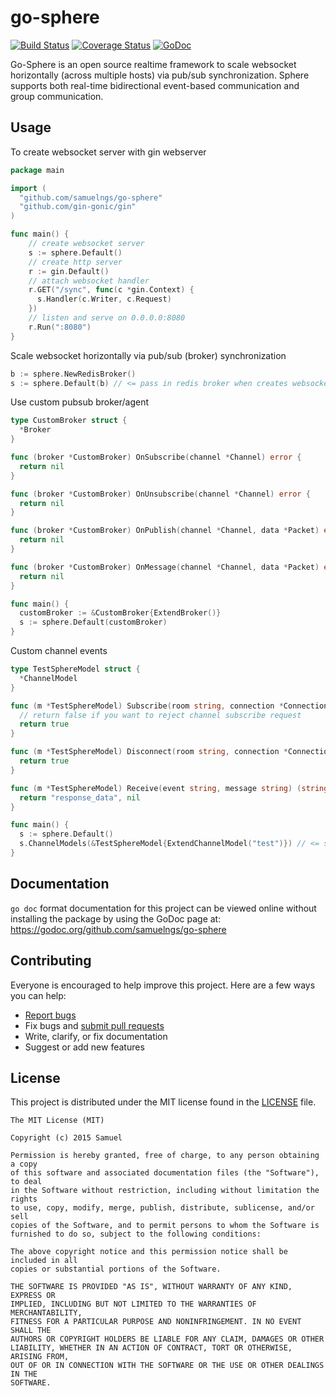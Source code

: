 # go-sphere

[![Build Status](https://travis-ci.org/samuelngs/go-sphere.svg?branch=master)](https://travis-ci.org/samuelngs/go-sphere)
[![Coverage Status](https://coveralls.io/repos/samuelngs/go-sphere/badge.svg?branch=master&service=github)](https://coveralls.io/github/samuelngs/go-sphere?branch=master)
[![GoDoc](https://godoc.org/github.com/samuelngs/go-sphere?status.svg)](https://godoc.org/github.com/samuelngs/go-sphere)

Go-Sphere is an open source realtime framework to scale websocket horizontally (across multiple hosts) via pub/sub  synchronization. Sphere supports both real-time bidirectional event-based communication and group communication.

## Usage

To create websocket server with gin webserver
```go
package main

import (
  "github.com/samuelngs/go-sphere"
  "github.com/gin-gonic/gin"
)

func main() {
    // create websocket server
    s := sphere.Default()
    // create http server
    r := gin.Default()
    // attach websocket handler
    r.GET("/sync", func(c *gin.Context) {
      s.Handler(c.Writer, c.Request)
    })
    // listen and serve on 0.0.0.0:8080
    r.Run(":8080") 
}
```

Scale websocket horizontally via pub/sub (broker) synchronization 
```go
b := sphere.NewRedisBroker()
s := sphere.Default(b) // <= pass in redis broker when creates websocket server
```

Use custom pubsub broker/agent
```go
type CustomBroker struct {
  *Broker
}

func (broker *CustomBroker) OnSubscribe(channel *Channel) error {
  return nil
}

func (broker *CustomBroker) OnUnsubscribe(channel *Channel) error {
  return nil
}

func (broker *CustomBroker) OnPublish(channel *Channel, data *Packet) error {
  return nil
}

func (broker *CustomBroker) OnMessage(channel *Channel, data *Packet) error {
  return nil
}

func main() {
  customBroker := &CustomBroker{ExtendBroker()}
  s := sphere.Default(customBroker)
}
```

Custom channel events
```go
type TestSphereModel struct {
  *ChannelModel
}

func (m *TestSphereModel) Subscribe(room string, connection *Connection) bool {
  // return false if you want to reject channel subscribe request
  return true
}

func (m *TestSphereModel) Disconnect(room string, connection *Connection) bool {
  return true
}

func (m *TestSphereModel) Receive(event string, message string) (string, error) {
  return "response_data", nil
}

func main() {
  s := sphere.Default()
  s.ChannelModels(&TestSphereModel{ExtendChannelModel("test")}) // <= set channel namespace "test"
}

```

## Documentation

`go doc` format documentation for this project can be viewed online without installing the package by using the GoDoc page at: https://godoc.org/github.com/samuelngs/go-sphere

## Contributing

Everyone is encouraged to help improve this project. Here are a few ways you can help:

- [Report bugs](https://github.com/samuelngs/go-sphere/issues)
- Fix bugs and [submit pull requests](https://github.com/samuelngs/go-sphere/pulls)
- Write, clarify, or fix documentation
- Suggest or add new features

## License ##

This project is distributed under the MIT license found in the [LICENSE](./LICENSE)
file.

```
The MIT License (MIT)

Copyright (c) 2015 Samuel

Permission is hereby granted, free of charge, to any person obtaining a copy
of this software and associated documentation files (the "Software"), to deal
in the Software without restriction, including without limitation the rights
to use, copy, modify, merge, publish, distribute, sublicense, and/or sell
copies of the Software, and to permit persons to whom the Software is
furnished to do so, subject to the following conditions:

The above copyright notice and this permission notice shall be included in all
copies or substantial portions of the Software.

THE SOFTWARE IS PROVIDED "AS IS", WITHOUT WARRANTY OF ANY KIND, EXPRESS OR
IMPLIED, INCLUDING BUT NOT LIMITED TO THE WARRANTIES OF MERCHANTABILITY,
FITNESS FOR A PARTICULAR PURPOSE AND NONINFRINGEMENT. IN NO EVENT SHALL THE
AUTHORS OR COPYRIGHT HOLDERS BE LIABLE FOR ANY CLAIM, DAMAGES OR OTHER
LIABILITY, WHETHER IN AN ACTION OF CONTRACT, TORT OR OTHERWISE, ARISING FROM,
OUT OF OR IN CONNECTION WITH THE SOFTWARE OR THE USE OR OTHER DEALINGS IN THE
SOFTWARE.
```
